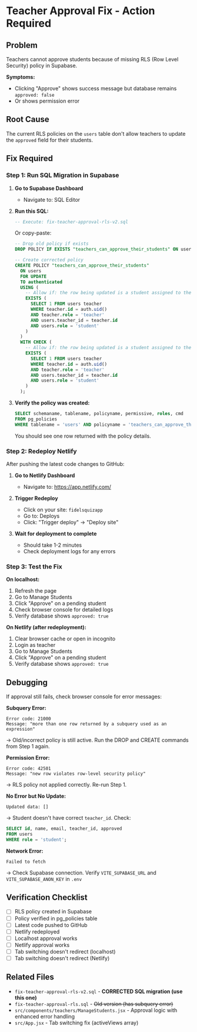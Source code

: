 # Teacher Approval Fix - Action Required

## Problem
Teachers cannot approve students because of missing RLS (Row Level Security) policy in Supabase.

**Symptoms:**
- Clicking "Approve" shows success message but database remains `approved: false`
- Or shows permission error

## Root Cause
The current RLS policies on the `users` table don't allow teachers to update the `approved` field for their students.

## Fix Required

### Step 1: Run SQL Migration in Supabase

1. **Go to Supabase Dashboard**
   - Navigate to: SQL Editor

2. **Run this SQL:**
   ```sql
   -- Execute: fix-teacher-approval-rls-v2.sql
   ```

   Or copy-paste:
   ```sql
   -- Drop old policy if exists
   DROP POLICY IF EXISTS "teachers_can_approve_their_students" ON users;

   -- Create corrected policy
   CREATE POLICY "teachers_can_approve_their_students"
     ON users
     FOR UPDATE
     TO authenticated
     USING (
       -- Allow if: the row being updated is a student assigned to the current teacher
       EXISTS (
         SELECT 1 FROM users teacher
         WHERE teacher.id = auth.uid()
         AND teacher.role = 'teacher'
         AND users.teacher_id = teacher.id
         AND users.role = 'student'
       )
     )
     WITH CHECK (
       -- Allow if: the row being updated is a student assigned to the current teacher
       EXISTS (
         SELECT 1 FROM users teacher
         WHERE teacher.id = auth.uid()
         AND teacher.role = 'teacher'
         AND users.teacher_id = teacher.id
         AND users.role = 'student'
       )
     );
   ```

3. **Verify the policy was created:**
   ```sql
   SELECT schemaname, tablename, policyname, permissive, roles, cmd
   FROM pg_policies
   WHERE tablename = 'users' AND policyname = 'teachers_can_approve_their_students';
   ```

   You should see one row returned with the policy details.

### Step 2: Redeploy Netlify

After pushing the latest code changes to GitHub:

1. **Go to Netlify Dashboard**
   - Navigate to: https://app.netlify.com/

2. **Trigger Redeploy**
   - Click on your site: `fidelsquizapp`
   - Go to: Deploys
   - Click: "Trigger deploy" → "Deploy site"

3. **Wait for deployment to complete**
   - Should take 1-2 minutes
   - Check deployment logs for any errors

### Step 3: Test the Fix

**On localhost:**
1. Refresh the page
2. Go to Manage Students
3. Click "Approve" on a pending student
4. Check browser console for detailed logs
5. Verify database shows `approved: true`

**On Netlify (after redeployment):**
1. Clear browser cache or open in incognito
2. Login as teacher
3. Go to Manage Students
4. Click "Approve" on a pending student
5. Verify database shows `approved: true`

## Debugging

If approval still fails, check browser console for error messages:

**Subquery Error:**
```
Error code: 21000
Message: "more than one row returned by a subquery used as an expression"
```
→ Old/incorrect policy is still active. Run the DROP and CREATE commands from Step 1 again.

**Permission Error:**
```
Error code: 42501
Message: "new row violates row-level security policy"
```
→ RLS policy not applied correctly. Re-run Step 1.

**No Error but No Update:**
```
Updated data: []
```
→ Student doesn't have correct `teacher_id`. Check:
```sql
SELECT id, name, email, teacher_id, approved
FROM users
WHERE role = 'student';
```

**Network Error:**
```
Failed to fetch
```
→ Check Supabase connection. Verify `VITE_SUPABASE_URL` and `VITE_SUPABASE_ANON_KEY` in `.env`

## Verification Checklist

- [ ] RLS policy created in Supabase
- [ ] Policy verified in pg_policies table
- [ ] Latest code pushed to GitHub
- [ ] Netlify redeployed
- [ ] Localhost approval works
- [ ] Netlify approval works
- [ ] Tab switching doesn't redirect (localhost)
- [ ] Tab switching doesn't redirect (Netlify)

## Related Files
- `fix-teacher-approval-rls-v2.sql` - **CORRECTED SQL migration (use this one)**
- `fix-teacher-approval-rls.sql` - ~~Old version (has subquery error)~~
- `src/components/teachers/ManageStudents.jsx` - Approval logic with enhanced error handling
- `src/App.jsx` - Tab switching fix (activeViews array)
